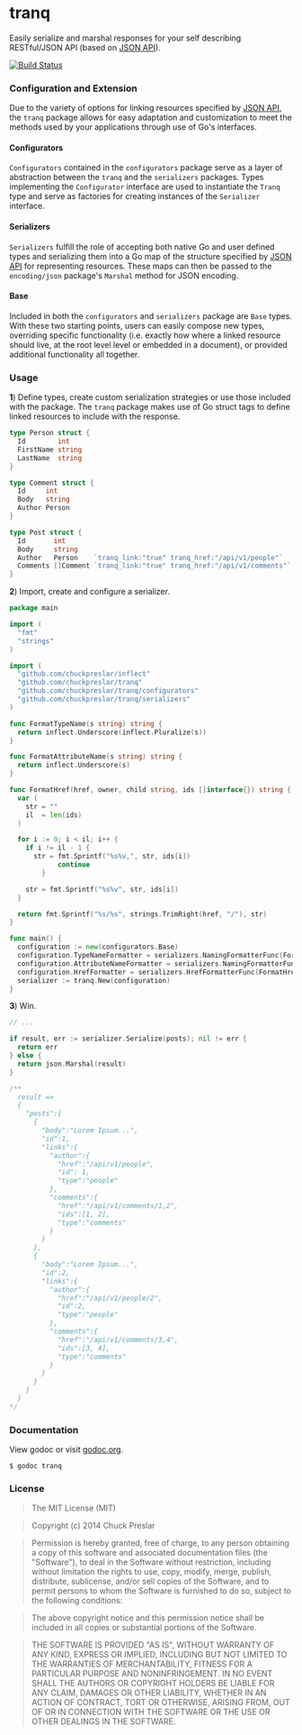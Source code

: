 tranq
=====

Easily serialize and marshal responses for your self describing RESTful/JSON API
(based on [JSON API](http://jsonapi.org/)).

[![Build Status](https://drone.io/github.com/chuckpreslar/tranq/status.png)](https://drone.io/github.com/chuckpreslar/tranq/latest)

### Configuration and Extension

Due to the variety of options for linking resources specified by
[JSON API](http://jsonapi.org/), the `tranq` package allows for easy adaptation
and customization to meet the methods used by your applications through
use of Go's interfaces.

#### Configurators

`Configurators` contained in the `configurators` package serve as a layer of
abstraction between the `tranq` and the `serializers` packages. Types
implementing the `Configurator` interface are used to instantiate the `Tranq`
type and serve as factories for creating instances of the `Serializer`
interface.

#### Serializers

`Serializers` fulfill the role of accepting both native Go and user defined
types and serializing them into a Go map of the structure specified
by [JSON API](http://jsonapi.org/) for representing resources. These maps
can then be passed to the `encoding/json` package's `Marshal` method for
JSON encoding.

#### Base

Included in both the `configurators` and `serializers` package are `Base`
types. With these two starting points, users can easily compose new
types, overriding specific functionality (i.e. exactly how where a linked
resource should live, at the root level level or embedded in a document), or
provided additional functionality all together.

### Usage

__1__) Define types, create custom serialization strategies or use those
included with the package. The `tranq` package makes use of Go struct tags
to define linked resources to include with the response.

```go
type Person struct {
  Id        int
  FirstName string
  LastName  string
}

type Comment struct {
  Id     int
  Body   string
  Author Person
}

type Post struct {
  Id       int
  Body     string
  Author   Person    `tranq_link:"true" tranq_href:"/api/v1/people"`
  Comments []Comment `tranq_link:"true" tranq_href:"/api/v1/comments"`
}

```

__2__) Import, create and configure a serializer.

```go
package main

import (
  "fmt"
  "strings"
)

import (
  "github.com/chuckpreslar/inflect"
  "github.com/chuckpreslar/tranq"
  "github.com/chuckpreslar/tranq/configurators"
  "github.com/chuckpreslar/tranq/serializers"
)

func FormatTypeName(s string) string {
  return inflect.Underscore(inflect.Pluralize(s))
}

func FormatAttributeName(s string) string {
  return inflect.Underscore(s)
}

func FormatHref(href, owner, child string, ids []interface{}) string {
  var (
    str = ""
    il  = len(ids)
  )

  for i := 0; i < il; i++ {
    if i != il - 1 {
      str = fmt.Sprintf("%s%v,", str, ids[i])
			continue
		}

    str = fmt.Sprintf("%s%v", str, ids[i])
  }

  return fmt.Sprintf("%s/%s", strings.TrimRight(href, "/"), str)
}

func main() {
  configuration := new(configurators.Base)
  configuration.TypeNameFormatter = serializers.NamingFormatterFunc(FormatTypeName)
  configuration.AttributeNameFormatter = serializers.NamingFormatterFunc(FormatAttributeName)
  configuration.HrefFormatter = serializers.HrefFormatterFunc(FormatHref)
  serializer := tranq.New(configuration)
}
```

__3__) Win.

```go
// ...

if result, err := serializer.Serialize(posts); nil != err {
  return err
} else {
  return json.Marshal(result)
}

/**
  result =>
  {  
    "posts":[  
      {  
        "body":"Lorem Ipsum...",
        "id":1,
        "links":{  
          "author":{  
            "href":"/api/v1/people",
            "id": 1,
            "type":"people"
          },
          "comments":{  
            "href":"/api/v1/comments/1,2",
            "ids":[1, 2],
            "type":"comments"
          }
        }
      },
      {  
        "body":"Lorem Ipsum...",
        "id":2,
        "links":{  
          "author":{  
            "href":"/api/v1/people/2",
            "id":2,
            "type":"people"
          },
          "comments":{  
            "href":"/api/v1/comments/3,4",
            "ids":[3, 4],
            "type":"comments"
          }
        }
      }
    ]
  }
*/
```

### Documentation

View godoc or visit [godoc.org](http://godoc.org/github.com/chuckpreslar/tranq).

    $ godoc tranq

### License

> The MIT License (MIT)

> Copyright (c) 2014 Chuck Preslar

> Permission is hereby granted, free of charge, to any person obtaining a copy
> of this software and associated documentation files (the "Software"), to deal
> in the Software without restriction, including without limitation the rights
> to use, copy, modify, merge, publish, distribute, sublicense, and/or sell
> copies of the Software, and to permit persons to whom the Software is
> furnished to do so, subject to the following conditions:

> The above copyright notice and this permission notice shall be included in
> all copies or substantial portions of the Software.

> THE SOFTWARE IS PROVIDED "AS IS", WITHOUT WARRANTY OF ANY KIND, EXPRESS OR
> IMPLIED, INCLUDING BUT NOT LIMITED TO THE WARRANTIES OF MERCHANTABILITY,
> FITNESS FOR A PARTICULAR PURPOSE AND NONINFRINGEMENT. IN NO EVENT SHALL THE
> AUTHORS OR COPYRIGHT HOLDERS BE LIABLE FOR ANY CLAIM, DAMAGES OR OTHER
> LIABILITY, WHETHER IN AN ACTION OF CONTRACT, TORT OR OTHERWISE, ARISING FROM,
> OUT OF OR IN CONNECTION WITH THE SOFTWARE OR THE USE OR OTHER DEALINGS IN
> THE SOFTWARE.
